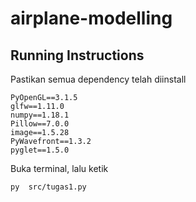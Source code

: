 # airplane-modelling

## Running Instructions 
Pastikan semua dependency telah diinstall

    PyOpenGL==3.1.5
    glfw==1.11.0
    numpy==1.18.1
    Pillow==7.0.0
    image==1.5.28
    PyWavefront==1.3.2
    pyglet==1.5.0

   
Buka terminal, lalu ketik

`py  src/tugas1.py`
